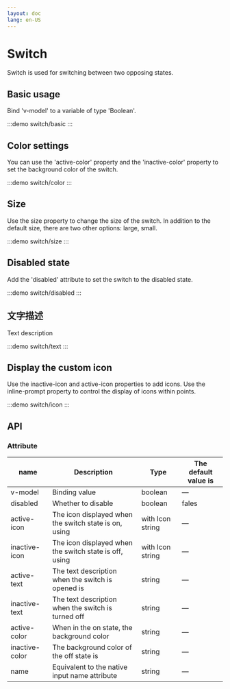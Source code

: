 ```yaml
---
layout: doc
lang: en-US
---
```


# Switch

Switch is used for switching between two opposing states.

## Basic usage

Bind 'v-model' to a variable of type 'Boolean'.

:::demo
switch/basic
:::

## Color settings

You can use the 'active-color' property and the 'inactive-color' property to set the background color of the switch.

:::demo
switch/color
:::

## Size

Use the size property to change the size of the switch. In addition to the default size, there are two other options:
large, small.

:::demo
switch/size
:::

## Disabled state

Add the 'disabled' attribute to set the switch to the disabled state.

:::demo
switch/disabled
:::

## 文字描述

Text description

:::demo
switch/text
:::

## Display the custom icon

Use the inactive-icon and active-icon properties to add icons. Use the inline-prompt property to control the display of
icons within points.

:::demo
switch/icon
:::

## API

### Attribute

| name           | Description                                            | Type             | The default value is |
| -------------- | ------------------------------------------------------ | ---------------- | -------------------- |
| v-model        | Binding value                                          | boolean          | —                    |
| disabled       | Whether to disable                                     | boolean          | fales                |
| active-icon    | The icon displayed when the switch state is on, using  | with Icon string | —                    |
| inactive-icon  | The icon displayed when the switch state is off, using | with Icon string | —                    |
| active-text    | The text description when the switch is opened is      | string           | —                    |
| inactive-text  | The text description when the switch is turned off     | string           | —                    |
| active-color   | When in the on state, the background color             | string           | —                    |
| inactive-color | The background color of the off state is               | string           | —                    |
| name           | Equivalent to the native input name attribute          | string           | —                    |
